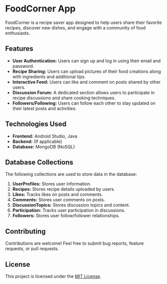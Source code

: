# FoodCorner App

FoodCorner is a recipe saver app designed to help users share their favorite recipes, discover new dishes, and engage with a community of food enthusiasts.

## Features

- **User Authentication:** Users can sign up and log in using their email and password.
- **Recipe Sharing:** Users can upload pictures of their food creations along with ingredients and additional tips.
- **Interactive Feed:** Users can like and comment on posts shared by other users.
- **Discussion Forum:** A dedicated section allows users to participate in recipe discussions and share cooking techniques.
- **Followers/Following:** Users can follow each other to stay updated on their latest posts and activities.

## Technologies Used

- **Frontend:** Android Studio, Java
- **Backend:** (If applicable)
- **Database:** MongoDB (NoSQL)

## Database Collections

The following collections are used to store data in the database:

1. **UserProfiles:** Stores user information.
2. **Recipes:** Stores recipe details uploaded by users.
3. **Likes:** Tracks likes on posts and comments.
4. **Comments:** Stores user comments on posts.
5. **DiscussionTopics:** Stores discussion topics and content.
6. **Participation:** Tracks user participation in discussions.
7. **Followers:** Stores user follow/follower relationships.

## Contributing

Contributions are welcome! Feel free to submit bug reports, feature requests, or pull requests.

## License

This project is licensed under the [MIT License](LICENSE).

